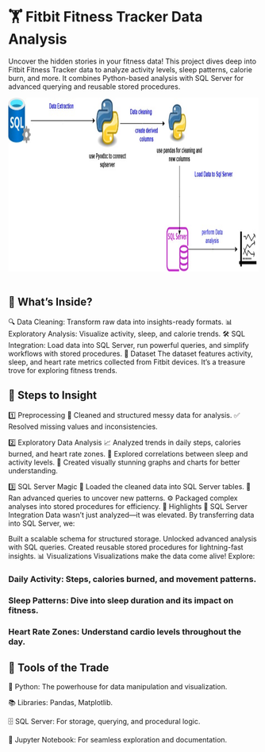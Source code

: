 # 🏋️ Fitbit Fitness Tracker Data Analysis
Uncover the hidden stories in your fitness data! This project dives deep into Fitbit Fitness Tracker data to analyze activity levels, sleep patterns, calorie burn, and more. It combines Python-based analysis with SQL Server for advanced querying and reusable stored procedures.

<img src = "https://github.com/Anwisha99/Fitbit-Fitness-Tracker-Data-Analysis/blob/main/Project%20fitbit.jpeg" width="1200" height="350" alt="report1"/> &emsp;

## 🚀 What’s Inside?
🔍 Data Cleaning: Transform raw data into insights-ready formats.
📊 Exploratory Analysis: Visualize activity, sleep, and calorie trends.
🛠️ SQL Integration: Load data into SQL Server, run powerful queries, and simplify workflows with stored procedures.
📂 Dataset
The dataset features activity, sleep, and heart rate metrics collected from Fitbit devices. It’s a treasure trove for exploring fitness trends.

## 🔧 Steps to Insight
1️⃣ Preprocessing
🧹 Cleaned and structured messy data for analysis.
✅ Resolved missing values and inconsistencies.

2️⃣ Exploratory Data Analysis
📈 Analyzed trends in daily steps, calories burned, and heart rate zones.
🌙 Explored correlations between sleep and activity levels.
🎨 Created visually stunning graphs and charts for better understanding.

3️⃣ SQL Server Magic
💾 Loaded the cleaned data into SQL Server tables.
📝 Ran advanced queries to uncover new patterns.
⚙️ Packaged complex analyses into stored procedures for efficiency.
🌟 Highlights
💾 SQL Server Integration
Data wasn’t just analyzed—it was elevated. By transferring data into SQL Server, we:

Built a scalable schema for structured storage.
Unlocked advanced analysis with SQL queries.
Created reusable stored procedures for lightning-fast insights.
📊 Visualizations
Visualizations make the data come alive! Explore:

### Daily Activity: Steps, calories burned, and movement patterns.
### Sleep Patterns: Dive into sleep duration and its impact on fitness.
### Heart Rate Zones: Understand cardio levels throughout the day.

## 🧰 Tools of the Trade
🐍 Python: The powerhouse for data manipulation and visualization.

📚 Libraries: Pandas, Matplotlib.

🗄️ SQL Server: For storage, querying, and procedural logic.

📓 Jupyter Notebook: For seamless exploration and documentation.
